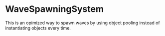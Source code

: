 # WaveSpawningSystem
 This is an opimized way to spawn waves by using object pooling instead of instantiating objects every time.
